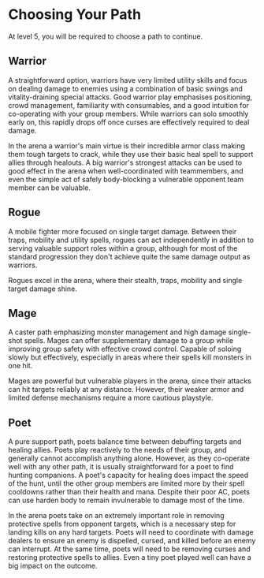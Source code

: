 # Choosing Your Path

At level 5, you will be required to choose a path to continue.

## Warrior

A straightforward option, warriors have very limited utility skills and focus on dealing damage to enemies using a combination of basic swings and vitality-draining special attacks. Good warrior play emphasises positioning, crowd management, familiarity with consumables, and a good intuition for co-operating with your group members. While warriors can solo smoothly early on, this rapidly drops off once curses are effectively required to deal damage.

In the arena a warrior's main virtue is their incredible armor class making them tough targets to crack, while they use their basic heal spell to support allies through healouts. A big warrior's strongest attacks can be used to good effect in the arena when well-coordinated with teammembers, and even the simple act of safely body-blocking a vulnerable opponent team member can be valuable.

## Rogue

A mobile fighter more focused on single target damage. Between their traps, mobility and utility spells, rogues can act independently in addition to serving valuable support roles within a group, although for most of the standard progression they don't achieve quite the same damage output as warriors.

Rogues excel in the arena, where their stealth, traps, mobility and single target damage shine.

## Mage

A caster path emphasizing monster management and high damage single-shot spells. Mages can offer supplementary damage to a group while improving group safety with effective crowd control. Capable of soloing slowly but effectively, especially in areas where their spells kill monsters in one hit.

Mages are powerful but vulnerable players in the arena, since their attacks can hit targets reliably at any distance. However, their weaker armor and limited defense mechanisms require a more cautious playstyle.

## Poet

A pure support path, poets balance time between debuffing targets and healing allies. Poets play reactively to the needs of their group, and generally cannot accomplish anything alone. However, as they co-operate well with any other path, it is usually straightforward for a poet to find hunting companions. A poet's capacity for healing does impact the speed of the hunt, until the other group members are limited more by their spell cooldowns rather than their health and mana. Despite their poor AC, poets can use harden body to remain invulnerable to damage most of the time.

In the arena poets take on an extremely important role in removing protective spells from opponent targets, which is a necessary step for landing kills on any hard targets. Poets will need to coordinate with damage dealers to ensure an enemy is dispelled, cursed, and killed before an enemy can interrupt. At the same time, poets will need to be removing curses and restoring protective spells to allies. Even a tiny poet played well can have a big impact on the outcome.
